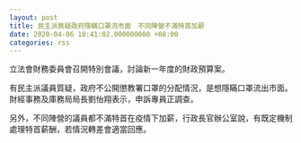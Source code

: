```yaml
---
layout: post
title: 民主派質疑政府隱瞞口罩流市面　不同陣營不滿特首加薪
date: 2020-04-06 18:41:02.000000000 +08:00
categories: rss
---
```


立法會財務委員會召開特別會議，討論新一年度的財政預算案。

有民主派議員質疑，政府不公開懲教署口罩的分配情況，是想隱瞞口罩流出市面。財經事務及庫務局局長劉怡翔表示，申訴專員正調查。

另外，不同陣營的議員都不滿特首在疫情下加薪，行政長官辦公室說，有既定機制處理特首薪酬，若情況轉差會適當回應。
